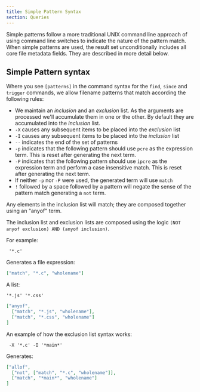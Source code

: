 ```yaml
---
title: Simple Pattern Syntax
section: Queries
---
```


Simple patterns follow a more traditional UNIX command line approach of using
command line switches to indicate the nature of the pattern match. When simple
patterns are used, the result set unconditionally includes all core file
metadata fields. They are described in more detail below.

## Simple Pattern syntax

Where you see `[patterns]` in the command syntax for the `find`, `since` and
`trigger` commands, we allow filename patterns that match according the
following rules:

- We maintain an _inclusion_ and an _exclusion_ list. As the arguments are
  processed we'll accumulate them in one or the other. By default they are
  accumulated into the _inclusion_ list.
- `-X` causes any subsequent items to be placed into the _exclusion_ list
- `-I` causes any subsequent items to be placed into the _inclusion_ list
- `--` indicates the end of the set of patterns
- `-p` indicates that the following pattern should use `pcre` as the expression
  term. This is reset after generating the next term.
- `-P` indicates that the following pattern should use `ipcre` as the expression
  term and perform a case insensitive match. This is reset after generating the
  next term.
- If neither `-p` nor `-P` were used, the generated term will use `match`
- `!` followed by a space followed by a pattern will negate the sense of the
  pattern match generating a `not` term.

Any elements in the inclusion list will match; they are composed together using
an "anyof" term.

The inclusion list and exclusion lists are composed using the logic
`(NOT anyof exclusion) AND (anyof inclusion)`.

For example:

     '*.c'

Generates a file expression:

```json
["match", "*.c", "wholename"]
```

A list:

    '*.js' '*.css'

```json
["anyof",
  ["match", "*.js", "wholename"],
  ["match", "*.css", "wholename"]
]
```

An example of how the exclusion list syntax works:

     -X '*.c' -I '*main*'

Generates:

```json
["allof",
  ["not", ["match", "*.c", "wholename"]],
  ["match", "*main*", "wholename"]
]
```
